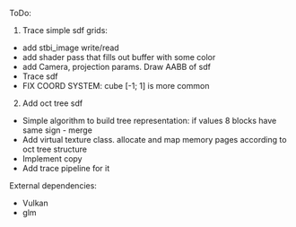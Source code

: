 ToDo:

1. Trace simple sdf grids: 

- add stbi_image write/read 
- add shader pass that fills out buffer with some color
- add Camera, projection params. Draw AABB of sdf
- Trace sdf
- FIX COORD SYSTEM: cube [-1; 1] is more common

2. Add oct tree sdf
- Simple algorithm to build tree representation: if values 8 blocks have same sign - merge
- Add virtual texture class. allocate and map memory pages according to oct tree structure
- Implement copy
- Add trace pipeline for it 


External dependencies:
- Vulkan
- glm